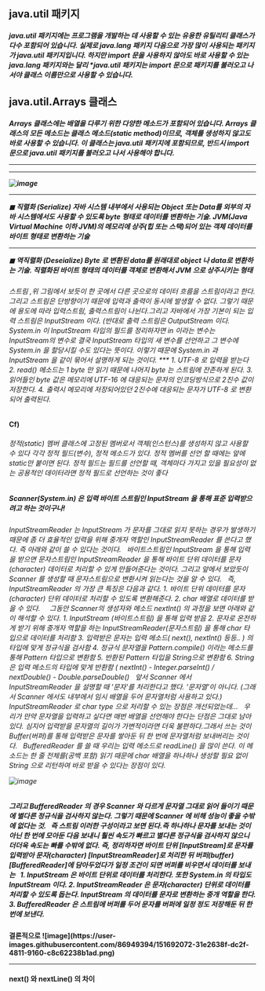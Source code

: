 <h2>java.util 패키지


<h5>java.util 패키지에는 프로그램을 개발하는 데 사용할 수 있는 유용한 유틸리티 클래스가 다수 포함되어 있습니다.
실제로 java.lang 패키지 다음으로 가장 많이 사용되는 패키지가 java.util 패키지입니다.
하지만 import 문을 사용하지 않아도 바로 사용할 수 있는 java.lang 패키지와는 달리 *java.util 패키지는 import 문으로 패키지를 불러오고 나서야 클래스 이름만으로 사용할 수 있습니다.


<h2>java.util.Arrays 클래스
<h5>Arrays 클래스에는 배열을 다루기 위한 다양한 메소드가 포함되어 있습니다.
Arrays 클래스의 모든 메소드는 클래스 메소드(static method)이므로, 객체를 생성하지 않고도 바로 사용할 수 있습니다.
이 클래스는 java.util 패키지에 포함되므로, 반드시 import 문으로 java.util 패키지를 불러오고 나서 사용해야 합니다.
  

***
***
![image](https://user-images.githubusercontent.com/86949394/151691839-1777c664-f9f1-41a4-baf9-3abb1fa29afb.png)
***
◼ 직렬화 (Serialize)
자바 시스템 내부에서 사용되는 Object 또는 Data를 외부의 자바 시스템에서도 사용할 수 있도록 byte 형태로 데이터를 변환하는 기술.
JVM(Java Virtual Machine 이하 JVM)의 메모리에 상주(힙 또는 스택)되어 있는 객체 데이터를 바이트 형태로 변환하는 기술
***
◼ 역직렬화 (Deseialize)
Byte 로 변환된 data를 원래대로 object 나 data로 변환하는 기술.
직렬화된 바이트 형태의 데이터를 객체로 변환해서 JVM 으로 상주시키는 형태
  
<h6>스트림 ,위 그림에서 보듯이 한 곳에서 다른 곳으로의 데이터 흐름을 스트림이라고 한다.그리고 스트림은 단방향이기 때문에 입력과 출력이 동시에 발생할 수 없다. 그렇기 때문에 용도에 따라 입력스트림, 출력스트림이 나뉜다.그리고 자바에서 가장 기본이 되는 입력 스트림은 InputStream 이다.
(반대로 출력 스트림은 OutputStream 이다. System.in 이 InputStream 타입의 필드를 정리하자면 in 이라는 변수는 InputStream의 변수로 결국 InputStream 타입의 새 변수를 선언하고 그 변수에 System.in 을 할당시킬 수도 있다는 뜻이다. 이렇기 때문에 System.in 과 InputStream 을 같이 묶어서 설명하게 되는 것이다.
***
1. UTF-8 로 입력을 받는다
2. read() 메소드는 1 byte 만 읽기 때문에 나머지 byte 는 스트림에 잔존하게 된다.
3. 읽어들인 byte 값은 메모리에 UTF-16 에 대응되는 문자의 인코딩방식으로 2진수 값이 저장한다.
4. 출력시 메모리에 저장되어있던 2진수에 대응되는 문자가 UTF-8 로 변환되어 출력된다.
  
<h4>Cf)
<h6>정적(static) 멤버 클래스에 고정된 멤버로서 객체(인스턴스)를 생성하지 않고 사용할 수 있다
각각 정적 필드(변수), 정적 메소드가 있다. 정적 멤버를 선언 할 때에는 앞에 static만 붙이면 된다. 정적 필드는 필드를 선언할 때, 객체마다 가지고 있을 필요성이 없는 공용적인 데이터라면 정적 필드로 선언하는 것이 좋다
  
  
  
  
<h5>Scanner(System.in) 은 입력 바이트 스트림인 InputStream 을 통해 표준 입력받으려고 하는 것이구나!
 
<h6>InputStreamReader 는 InputStream 가 문자를 그대로 읽지 못하는 경우가 발생하기 때문에 좀 더 효율적인 입력을 위해 중개자 역할인 InputStreamReader 를 쓴다고 했다.
즉 아래와 같이 쓸 수 있다는 것이다.
 
바이트스트림인 InputStream 을 통해 입력을 받으면 문자스트림인 InputStreamReader 을 통해 바이트 단위 데이터를 문자(character) 데이터로 처리할 수 있게 만들어준다는 것이다. 그리고 앞에서 보았듯이 Scanner 를 생성할 때 문자스트림으로 변환시켜 읽는다는 것을 알 수 있다.
 
즉, InputStreamReader 의 가장 큰 특징은 다음과 같다.
1. 바이트 단위 데이터를 문자(character) 단위 데이터로 처리할 수 있도록 변환해준다.
2. char 배열로 데이터를 받을 수 있다.
 
 
그동안 Scanner의 생성자와 메소드 nextInt() 의 과정을 보면 아래와 같이 해석할 수 있다.
1. InputStream (바이트스트림) 을 통해 입력 받음
2. 문자로 온전하게 받기 위해 중개자 역할을 하는 InputStreamReader(문자스트림) 을 통해 char 타입으로 데이터를 처리함
3. 입력받은 문자는 입력 메소드( next(), nextInt() 등등.. ) 의 타입에 맞게 정규식을 검사함
4. 정규식 문자열을 Pattern.compile() 이라는 메소드를 통해 Pattern 타입으로 변환함
5. 반환된 Pattern 타입을 String으로 변환함
6. String 은 입력 메소드의 타입에 맞게 반환함 ( nextInt() - Integer.parseInt() / nextDouble() - Double.parseDouble() 
 
앞서 Scanner 에서 InputStreamReader 을 설명할 때 '문자'를 처리한다고 했다. '문자열'이 아니다.
(그래서 Scanner 에서도 내부에서 임시 배열을 두어 문자열처럼 사용하고 있다.)
InputStreamReader 로 char type 으로 처리할 수 있는 장점은 개선되었는데...
 
우리가 만약 문자열을 입력하고 싶다면 매번 배열을 선언해야 한다는 단점은 그대로 남아있다. 심지어 입력받을 문자열의 길이가 가변적이라면 더욱 불편하다.그래서 쓰는 것이 Buffer(버퍼)를 통해 입력받은 문자를 쌓아둔 뒤 한 번에 문자열처럼 보내버리는 것이다.
 
BufferedReader 를 쓸 때 우리는 입력 메소드로 readLine() 을 많이 쓴다. 이 메소드는 한 줄 전체를(공백 포함) 읽기 때문에 char 배열을 하나하나 생성할 필요 없이 String 으로 리턴하여 바로 받을 수 있다는 장점이 있다.
  
![image](https://user-images.githubusercontent.com/86949394/151692032-858cb78d-4224-423b-942a-2588f15d8d33.png)

<h5>그리고 BufferedReader 의 경우 Scanner 와 다르게 문자열 그대로 읽어 들이기 때문에 별다른 정규식을 검사하지 않는다.
그렇기 때문에 Scanner 에 비해 성능이 좋을 수밖에 없다는 것.
 
즉 스트림 이러한 구성이라고 보면 된다.즉 하나하나 문자를 보내는 것이 아닌 한 번에 모아둔 다음 보내니 훨씬 속도가 빠르고 별다른 정규식을 검사하지 않으니 더더욱 속도는 빠를 수밖에 없다.
즉, 정리하자면 바이트 단위 [InputStream]로 문자를 입력받아 문자(character) [InputStreamReader]로 처리한 뒤 버퍼(buffer) [BufferedReader]에 담아두었다가 일정 조건이 되면 버퍼를 비우면서 데이터를 보내는
 
1. InputStream 은 바이트 단위로 데이터를 처리한다. 또한 System.in 의 타입도 InputStream 이다.
2. InputStreamReader 은 문자(character) 단위로 데이터를 처리할 수 있도록 돕는다. InputStream 의 데이터를 문자로 변환하는 중개 역할을 한다.
3. BufferedReader 은 스트림에 버퍼를 두어 문자를 버퍼에 일정 정도 저장해둔 뒤 한 번에 보낸다.
  
<h4>결론적으로 
![image](https://user-images.githubusercontent.com/86949394/151692072-31e2638f-dc2f-4811-9160-c8c62238b1ad.png)

  
  ***
  
<h4> next() 와 nextLine() 의 차이
  
  

